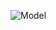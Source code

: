 ![Model](https://github-readme-stats.vercel.app/api?username=SushankSinha&theme=synthwave&show_icons=true&count_private=true%20%E2%80%9CSushank%E2%80%99%20GitHub%20Stats)
